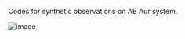 Codes for synthetic observations on AB Aur system.

![image](https://github.com/user-attachments/assets/e6d2c4a1-a5bd-404a-8286-7bb3f693efa2)
